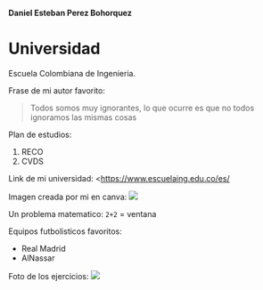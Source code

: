 **Daniel Esteban Perez Bohorquez**

# Universidad 
Escuela Colombiana de Ingenieria.

Frase de mi autor favorito:
> Todos somos muy ignorantes, lo que ocurre es que no todos ignoramos las mismas cosas

Plan de estudios:
1. RECO
2. CVDS

Link de mi universidad: <https://www.escuelaing.edu.co/es/

Imagen creada por mi en canva:
![](https://ecichat.com/img/logo.png)

Un problema matematico: `2+2` = ventana 

Equipos futbolisticos favoritos:
* Real Madrid
* AlNassar

Foto de los ejercicios:
 ![](https://tucatalogo.digital/img_cvds/aa11primeraFotoCVDS.jpeg)

